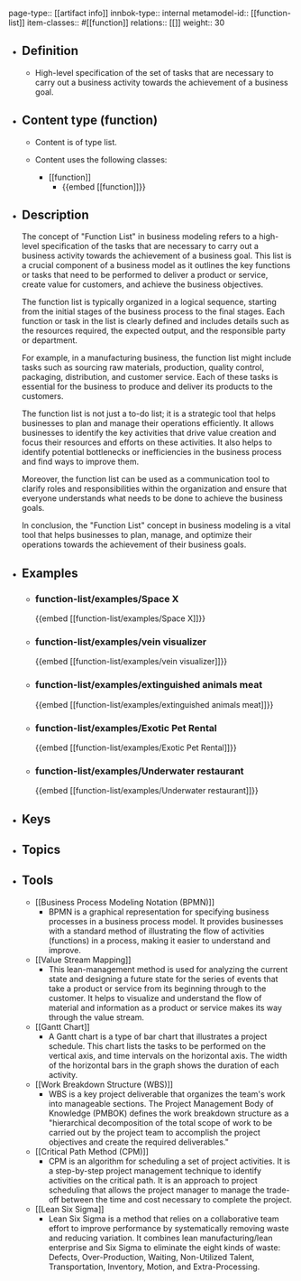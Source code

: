 page-type:: [[artifact info]]
innbok-type:: internal
metamodel-id:: [[function-list]]
item-classes:: #[[function]]
relations:: [[]]
weight:: 30

- ## Definition
  - High-level specification of the set of tasks that are necessary to carry out a business activity towards the achievement of a business goal.
- ## Content type (function)
  - Content is of type list.
  
  - Content uses the following classes:
    - [[function]]
      - {{embed [[function]]}}
  
- ## Description
  The concept of "Function List" in business modeling refers to a high-level specification of the tasks that are necessary to carry out a business activity towards the achievement of a business goal. This list is a crucial component of a business model as it outlines the key functions or tasks that need to be performed to deliver a product or service, create value for customers, and achieve the business objectives.
  
  The function list is typically organized in a logical sequence, starting from the initial stages of the business process to the final stages. Each function or task in the list is clearly defined and includes details such as the resources required, the expected output, and the responsible party or department.
  
  For example, in a manufacturing business, the function list might include tasks such as sourcing raw materials, production, quality control, packaging, distribution, and customer service. Each of these tasks is essential for the business to produce and deliver its products to the customers.
  
  The function list is not just a to-do list; it is a strategic tool that helps businesses to plan and manage their operations efficiently. It allows businesses to identify the key activities that drive value creation and focus their resources and efforts on these activities. It also helps to identify potential bottlenecks or inefficiencies in the business process and find ways to improve them.
  
  Moreover, the function list can be used as a communication tool to clarify roles and responsibilities within the organization and ensure that everyone understands what needs to be done to achieve the business goals.
  
  In conclusion, the "Function List" concept in business modeling is a vital tool that helps businesses to plan, manage, and optimize their operations towards the achievement of their business goals.
- ## Examples
  - ### function-list/examples/Space X
    {{embed [[function-list/examples/Space X]]}}
  - ### function-list/examples/vein visualizer
    {{embed [[function-list/examples/vein visualizer]]}}
  - ### function-list/examples/extinguished animals meat
    {{embed [[function-list/examples/extinguished animals meat]]}}
  - ### function-list/examples/Exotic Pet Rental
    {{embed [[function-list/examples/Exotic Pet Rental]]}}
  - ### function-list/examples/Underwater restaurant
    {{embed [[function-list/examples/Underwater restaurant]]}}
  
- ## Keys
  
- ## Topics
  
- ## Tools
  - [[Business Process Modeling Notation (BPMN)]]
    - BPMN is a graphical representation for specifying business processes in a business process model. It provides businesses with a standard method of illustrating the flow of activities (functions) in a process, making it easier to understand and improve.
  - [[Value Stream Mapping]]
    - This lean-management method is used for analyzing the current state and designing a future state for the series of events that take a product or service from its beginning through to the customer. It helps to visualize and understand the flow of material and information as a product or service makes its way through the value stream.
  - [[Gantt Chart]]
    - A Gantt chart is a type of bar chart that illustrates a project schedule. This chart lists the tasks to be performed on the vertical axis, and time intervals on the horizontal axis. The width of the horizontal bars in the graph shows the duration of each activity.
  - [[Work Breakdown Structure (WBS)]]
    - WBS is a key project deliverable that organizes the team's work into manageable sections. The Project Management Body of Knowledge (PMBOK) defines the work breakdown structure as a "hierarchical decomposition of the total scope of work to be carried out by the project team to accomplish the project objectives and create the required deliverables."
  - [[Critical Path Method (CPM)]]
    - CPM is an algorithm for scheduling a set of project activities. It is a step-by-step project management technique to identify activities on the critical path. It is an approach to project scheduling that allows the project manager to manage the trade-off between the time and cost necessary to complete the project.
  - [[Lean Six Sigma]]
    - Lean Six Sigma is a method that relies on a collaborative team effort to improve performance by systematically removing waste and reducing variation. It combines lean manufacturing/lean enterprise and Six Sigma to eliminate the eight kinds of waste: Defects, Over-Production, Waiting, Non-Utilized Talent, Transportation, Inventory, Motion, and Extra-Processing.

